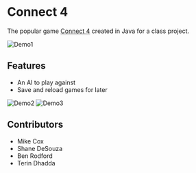 # Connect 4

The popular game [Connect 4]() created in Java for a class project.

![Demo1](https://i.imgur.com/TGZcWkJ.png)

## Features
* An AI to play against
* Save and reload games for later

![Demo2](https://i.imgur.com/yqmUQNz.png)
![Demo3](https://i.imgur.com/R4Dtha2.png)

## Contributors
* Mike Cox
* Shane DeSouza
* Ben Rodford
* Terin Dhadda
